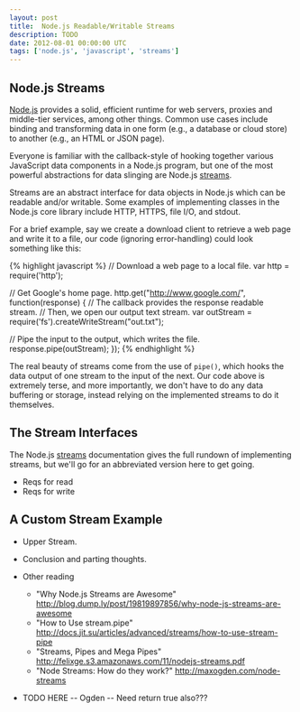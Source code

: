 ```yaml
---
layout: post
title:  Node.js Readable/Writable Streams
description: TODO
date: 2012-08-01 00:00:00 UTC
tags: ['node.js', 'javascript', 'streams']
---
```


## Node.js Streams

[Node.js][nodejs] provides a solid, efficient runtime for web servers,
proxies and middle-tier services, among other things. Common use cases include
binding and transforming data in one form (e.g., a database or cloud store) to
another (e.g., an HTML or JSON page).

Everyone is familiar with the callback-style of hooking together various
JavaScript data components in a Node.js program, but one of the most powerful
abstractions for data slinging are Node.js [streams][streams].

Streams are an abstract interface for data objects in Node.js which can be
readable and/or writable. Some examples of implementing classes in the Node.js
core library include HTTP, HTTPS, file I/O, and stdout.

For a brief example, say we create a download client to retrieve
a web page and write it to a file, our code (ignoring error-handling) could
look something like this:

{% highlight javascript %}
// Download a web page to a local file.
var http = require('http');

// Get Google's home page.
http.get("http://www.google.com/", function(response) {
  // The callback provides the response readable stream.
  // Then, we open our output text stream.
  var outStream = require('fs').createWriteStream("out.txt");

  // Pipe the input to the output, which writes the file.
  response.pipe(outStream);
});
{% endhighlight %}

The real beauty of streams come from the use of `pipe()`, which hooks the data
output of one stream to the input of the next. Our code above is extremely
terse, and more importantly, we don't have to do any data buffering or storage,
instead relying on the implemented streams to do it themselves.

## The Stream Interfaces

The Node.js [streams][streams] documentation gives the full rundown of
implementing streams, but we'll go for an abbreviated version here to get
going.



- Reqs for read
- Reqs for write


## A Custom Stream Example

- Upper Stream.
- Conclusion and parting thoughts.


- Other reading
  - "Why Node.js Streams are Awesome" http://blog.dump.ly/post/19819897856/why-node-js-streams-are-awesome
  - "How to Use stream.pipe" http://docs.jit.su/articles/advanced/streams/how-to-use-stream-pipe
  - "Streams, Pipes and Mega Pipes" http://felixge.s3.amazonaws.com/11/nodejs-streams.pdf
  - "Node Streams: How do they work?" http://maxogden.com/node-streams

- TODO HERE -- Ogden -- Need return true also???

[streams]: http://nodejs.org/api/stream.html
[nodejs]: http://nodejs.org
